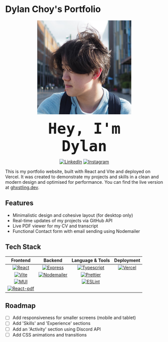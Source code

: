 # Dylan Choy's Portfolio

<div align="center">
<a href="https://ghxstling.dev" target="_blank" rel="noopener noreferrer">
  <img src="/public/assets/avatar.jpg" alt="Dylan's Portfolio"  width="300" height="auto"/>
</a>

<code style="font-size: 48px; font-weight: bold;">Hey, I'm Dylan</code>

[![LinkedIn][LinkedIn]][LinkedIn-url] [![Instagram][Instagram]][Instagram-url]

</div>

This is my portfolio website, built with React and Vite and deployed on Vercel. It was created to demonstrate my projects and skills in a clean and modern design and optimised for performance. You can find the live version at [ghxstling.dev](https://ghxstling.dev).

## Features

- Minimalistic design and cohesive layout (for desktop only)
- Real-time updates of my projects via GitHub API
- Live PDF viewer for my CV and transcript
- Functional Contact form with email sending using Nodemailer

## Tech Stack

<div align="center">

|               **Frontend**               |                 **Backend**                 |            **Language & Tools**             |         **Deployment**          |
| :--------------------------------------: | :-----------------------------------------: | :-----------------------------------------: | :-----------------------------: |
|     [![React][React.js]][React-url]      |     [![Express][Express]][Express-url]      | [![Typescript][Typescript]][Typescript-url] | [![Vercel][Vercel]][Vercel-url] |
|        [![Vite][Vite]][Vite-url]         | [![Nodemailer][Nodemailer]][Nodemailer-url] |    [![Prettier][Prettier]][Prettier-url]    |                                 |
|          [![MUI][MUI]][MUI-url]          |                                             |       [![ESLint][ESLint]][ESLint-url]       |                                 |
| [![React-pdf][React-pdf]][react-pdf-url] |                                             |                                             |                                 |

</div>

## Roadmap

- [ ] Add responsiveness for smaller screens (mobile and tablet)
- [ ] Add 'Skills' and 'Experience' sections
- [ ] Add an 'Activity' section using Discord API
- [ ] Add CSS animations and transitions

[React.js]: https://img.shields.io/badge/React-20232A?style=for-the-badge&logo=react&logoColor=61DAFB
[React-url]: https://reactjs.org/
[Vite]: https://img.shields.io/badge/vite-646CFF?style=for-the-badge&logo=vite&logoColor=white
[Vite-url]: https://vite.dev/
[MUI]: https://img.shields.io/badge/MUI-007FFF?style=for-the-badge&logo=MUI&logoColor=white
[MUI-url]: https://mui.com/
[React-pdf]: https://img.shields.io/badge/React--pdf-FF0069?style=for-the-badge&logoColor=white
[React-pdf-url]: https://mui.com/
[Express]: https://img.shields.io/badge/Express-white?style=for-the-badge&logo=Express&logoColor=black
[Express-url]: https://vercel.com/
[Nodemailer]: https://img.shields.io/badge/Nodemailer-5FA04E?style=for-the-badge&logo=gmail&logoColor=white
[Nodemailer-url]: https://nodemailer.com/
[Typescript]: https://img.shields.io/badge/TypeScript-007ACC?style=for-the-badge&logo=typescript&logoColor=white
[Typescript-url]: https://www.typescriptlang.org/
[Prettier]: https://img.shields.io/badge/prettier-F7B93E?style=for-the-badge&logo=prettier&logoColor=white
[Prettier-url]: https://prettier.io/
[ESLint]: https://img.shields.io/badge/ESLint-4B32C3?style=for-the-badge&logo=ESLint&logoColor=white
[ESLint-url]: https://prettier.io/
[Vercel]: https://img.shields.io/badge/Vercel-black?style=for-the-badge&logo=Vercel&logoColor=white
[Vercel-url]: https://vercel.com/
[LinkedIn]: https://img.shields.io/badge/LinkedIn-0a66c2?style=for-the-badge
[LinkedIn-url]: https://linkedin.com/in/dylan-choy/
[Instagram]: https://img.shields.io/badge/Instagram-FF0069?style=for-the-badge
[Instagram-url]: https://instagram.com/doodlyn_
